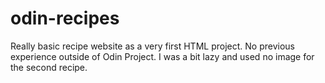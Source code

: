 # odin-recipes
Really basic recipe website as a very first HTML project. No previous experience outside of Odin Project. I was a bit lazy and used no image for the second recipe.